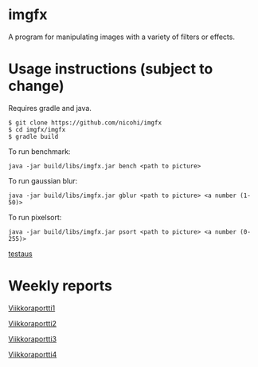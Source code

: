 # imgfx
A program for manipulating images with a variety of filters or effects.


# Usage instructions (subject to change)
Requires gradle and java.
```
$ git clone https://github.com/nicohi/imgfx
$ cd imgfx/imgfx
$ gradle build
```
To run benchmark:
```
java -jar build/libs/imgfx.jar bench <path to picture>
```

To run gaussian blur:
```
java -jar build/libs/imgfx.jar gblur <path to picture> <a number (1-50)>
```

To run pixelsort:
```
java -jar build/libs/imgfx.jar psort <path to picture> <a number (0-255)>
```

[testaus](dokumentaatio/testaus.md)
# Weekly reports
[Viikkoraportti1](dokumentaatio/Viikkoraportti1.md)

[Viikkoraportti2](dokumentaatio/Viikkoraportti2.md)

[Viikkoraportti3](dokumentaatio/Viikkoraportti3.md)

[Viikkoraportti4](dokumentaatio/Viikkoraportti4.md)
